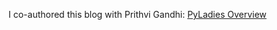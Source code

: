 
I co-authored this blog with Prithvi Gandhi:  [PyLadies Overview](https://prith13.github.io/posts/2018/11/pyladies-overview/)

